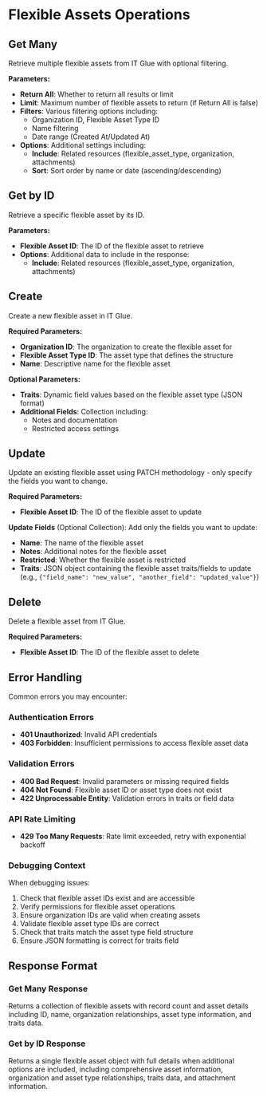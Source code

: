 # Flexible Assets Operations

## Get Many

Retrieve multiple flexible assets from IT Glue with optional filtering.

**Parameters:**
- **Return All**: Whether to return all results or limit
- **Limit**: Maximum number of flexible assets to return (if Return All is false)
- **Filters**: Various filtering options including:
  - Organization ID, Flexible Asset Type ID
  - Name filtering
  - Date range (Created At/Updated At)
- **Options**: Additional settings including:
  - **Include**: Related resources (flexible_asset_type, organization, attachments)
  - **Sort**: Sort order by name or date (ascending/descending)


## Get by ID

Retrieve a specific flexible asset by its ID.

**Parameters:**
- **Flexible Asset ID**: The ID of the flexible asset to retrieve
- **Options**: Additional data to include in the response:
  - **Include**: Related resources (flexible_asset_type, organization, attachments)

## Create

Create a new flexible asset in IT Glue.

**Required Parameters:**
- **Organization ID**: The organization to create the flexible asset for
- **Flexible Asset Type ID**: The asset type that defines the structure
- **Name**: Descriptive name for the flexible asset

**Optional Parameters:**
- **Traits**: Dynamic field values based on the flexible asset type (JSON format)
- **Additional Fields**: Collection including:
  - Notes and documentation
  - Restricted access settings


## Update

Update an existing flexible asset using PATCH methodology - only specify the fields you want to change.

**Required Parameters:**
- **Flexible Asset ID**: The ID of the flexible asset to update

**Update Fields** (Optional Collection):
Add only the fields you want to update:
- **Name**: The name of the flexible asset
- **Notes**: Additional notes for the flexible asset
- **Restricted**: Whether the flexible asset is restricted
- **Traits**: JSON object containing the flexible asset traits/fields to update (e.g., `{"field_name": "new_value", "another_field": "updated_value"}`)

## Delete

Delete a flexible asset from IT Glue.

**Required Parameters:**
- **Flexible Asset ID**: The ID of the flexible asset to delete

## Error Handling

Common errors you may encounter:

### Authentication Errors
- **401 Unauthorized**: Invalid API credentials
- **403 Forbidden**: Insufficient permissions to access flexible asset data

### Validation Errors
- **400 Bad Request**: Invalid parameters or missing required fields
- **404 Not Found**: Flexible asset ID or asset type does not exist
- **422 Unprocessable Entity**: Validation errors in traits or field data

### API Rate Limiting
- **429 Too Many Requests**: Rate limit exceeded, retry with exponential backoff

### Debugging Context
When debugging issues:
1. Check that flexible asset IDs exist and are accessible
2. Verify permissions for flexible asset operations
3. Ensure organization IDs are valid when creating assets
4. Validate flexible asset type IDs are correct
5. Check that traits match the asset type field structure
6. Ensure JSON formatting is correct for traits field

## Response Format

### Get Many Response
Returns a collection of flexible assets with record count and asset details including ID, name, organization relationships, asset type information, and traits data.

### Get by ID Response
Returns a single flexible asset object with full details when additional options are included, including comprehensive asset information, organization and asset type relationships, traits data, and attachment information.